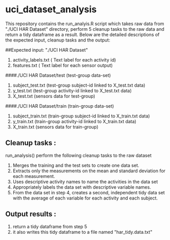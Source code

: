 # uci_dataset_analysis

This repository contains the run_analyis.R script which takes raw data 
from "./UCI HAR Dataset" directory, perform 5 cleanup tasks to the raw data and return
a tidy dataframe as a result.  Below are the detailed descriptions of the expected
input, cleanup tasks and the output:

##Expected input: "./UCI HAR Dataset"
1. activity_labels.txt ( Text label for each activity id)
2. features.txt ( Text label for each sensor output)

####./UCI HAR Dataset/test (test-group data-set)
1. subject_test.txt (test-group subject-id linked to X_test.txt data)
2. y_test.txt (test-group activity-id linked to X_test.txt data)
3. X_test.txt (sensors data for test-group)

####./UCI HAR Dataset/train (train-group data-set)
1. subject_train.txt (train-group subject-id linked to X_train.txt data)
2. y_train.txt (train-group activity-id linked to X_train.txt data)
3. X_train.txt (sensors data for train-group)

## Cleanup tasks : 

run_analysis() perform the following cleanup tasks to the raw dataset

1. Merges the training and the test sets to create one data set.
2. Extracts only the measurements on the mean and standard deviation for 
   each measurement. 
3. Uses descriptive activity names to name the activities in the data set
4. Appropriately labels the data set with descriptive variable names. 
5. From the data set in step 4, creates a second, independent tidy data 
   set with the average of each variable for each activity and each subject.

## Output results : 

1. return a tidy dataframe from step 5
2. it also writes this tidy dataframe to a file named "har_tidy.data.txt"

